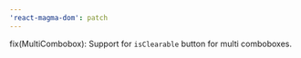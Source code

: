 ```yaml
---
'react-magma-dom': patch
---
```


fix(MultiCombobox): Support for `isClearable` button for multi comboboxes.